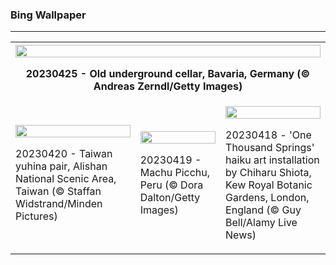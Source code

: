 <h3>Bing Wallpaper</h3>
<hr/>
<table><tr><th colspan="3"><img src="https://www.bing.com/th?id=OHR.FranconianWineCellar_EN-US3287515626_1920x1080.jpg&amp;rf=LaDigue_1920x1080.jpg&amp;pid=hp" width="100%"/><p>20230425 - Old underground cellar, Bavaria, Germany (© Andreas Zerndl/Getty Images)</p></th></tr>
<tr><td><img src="https://www.bing.com/th?id=OHR.TaiwanYuhina_EN-US1768443431_1920x1080.jpg&amp;rf=LaDigue_1920x1080.jpg&amp;pid=hp" width="100%"/><p>20230420 - Taiwan yuhina pair, Alishan National Scenic Area, Taiwan (© Staffan Widstrand/Minden Pictures)</p></td><td><img src="https://www.bing.com/th?id=OHR.MPPUnesco_EN-US8204922969_1920x1080.jpg&amp;rf=LaDigue_1920x1080.jpg&amp;pid=hp" width="100%"/><p>20230419 - Machu Picchu, Peru (© Dora Dalton/Getty Images)</p></td><td><img src="https://www.bing.com/th?id=OHR.OneThousandSprings_EN-US8092648404_1920x1080.jpg&amp;rf=LaDigue_1920x1080.jpg&amp;pid=hp" width="100%"/><p>20230418 - 'One Thousand Springs' haiku art installation by Chiharu Shiota, Kew Royal Botanic Gardens, London, England (© Guy Bell/Alamy Live News)</p></td></tr></table>
